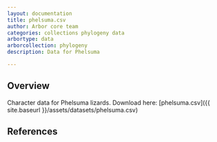```yaml
---
layout: documentation
title: phelsuma.csv
author: Arbor core team
categories: collections phylogeny data
arbortype: data
arborcollection: phylogeny
description: Data for Phelsuma

---
```


## Overview

Character data for Phelsuma lizards. Download here: [phelsuma.csv]({{ site.baseurl }}/assets/datasets/phelsuma.csv)

## References
